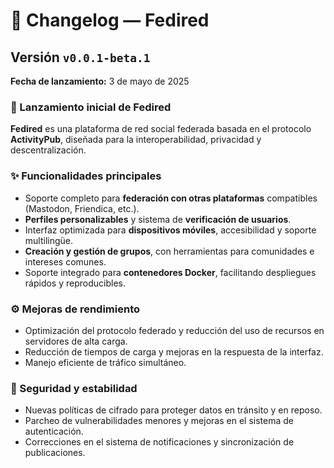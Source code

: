 
# 📝 Changelog — Fedired

## Versión `v0.0.1-beta.1`

**Fecha de lanzamiento:** 3 de mayo de 2025

### 🚀 Lanzamiento inicial de Fedired

**Fedired** es una plataforma de red social federada basada en el protocolo **ActivityPub**, diseñada para la interoperabilidad, privacidad y descentralización.

### ✨ Funcionalidades principales

* Soporte completo para **federación con otras plataformas** compatibles (Mastodon, Friendica, etc.).
* **Perfiles personalizables** y sistema de **verificación de usuarios**.
* Interfaz optimizada para **dispositivos móviles**, accesibilidad y soporte multilingüe.
* **Creación y gestión de grupos**, con herramientas para comunidades e intereses comunes.
* Soporte integrado para **contenedores Docker**, facilitando despliegues rápidos y reproducibles.

### ⚙️ Mejoras de rendimiento

* Optimización del protocolo federado y reducción del uso de recursos en servidores de alta carga.
* Reducción de tiempos de carga y mejoras en la respuesta de la interfaz.
* Manejo eficiente de tráfico simultáneo.

### 🔐 Seguridad y estabilidad

* Nuevas políticas de cifrado para proteger datos en tránsito y en reposo.
* Parcheo de vulnerabilidades menores y mejoras en el sistema de autenticación.
* Correcciones en el sistema de notificaciones y sincronización de publicaciones.

